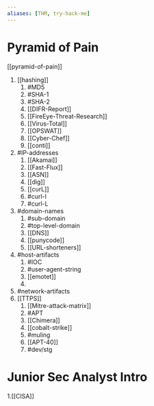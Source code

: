 ```yaml
---
aliases: [THM, try-hack-me]
---
```


# Pyramid of Pain
[[pyramid-of-pain]] 
1. [[hashing]]
	1. #MD5
	2. #SHA-1 
	3. #SHA-2 
	4. [[DIFR-Report]]
	5. [[FireEye-Threat-Research]]
	6. [[Virus-Total]] 
	7. [[OPSWAT]]  
	8. [[Cyber-Chef]]
	9. [[conti]]
2. #IP-addresses 
	1. [[Akamai]]
	2. [[Fast-Flux]]
	3. [[ASN]] 
	4. [[dig]]
	5. [[curL]]
	6. #curl-I 
	7. #curl-L 
3. #domain-names
	1. #sub-domain
	2. #top-level-domain
	3. [[DNS]]
	4. [[punycode]]
	5. [[URL-shorteners]]
4. #host-artifacts
	1. #IOC 
	2. #user-agent-string 
	3. [[emotet]]
	4. 
5. #network-artifacts
6. [[TTPS]]
	1. [[Mitre-attack-matrix]]
	2. #APT
	3. [[Chimera]]
	4. [[cobalt-strike]]
	5. #muling
	6. [[APT-40]]
	7. #dev/stg

# Junior Sec Analyst Intro
1.[[CISA]]

